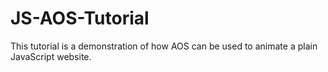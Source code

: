 # JS-AOS-Tutorial
This tutorial is a demonstration of how AOS can be used to animate a plain JavaScript website.
